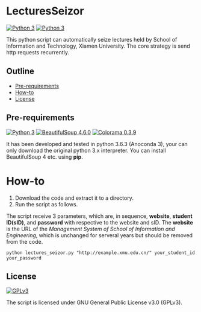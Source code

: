 # LecturesSeizor
[<img src="https://img.shields.io/badge/Version-1.0-brightgreen.svg" alt="Python 3">]() [<img src="https://img.shields.io/badge/Last%20Update-2017.12.14-brightgreen.svg" alt="Python 3">]()

This python script can automatically seize lectures held by School of Information and Technology, Xiamen University. The core strategy is send http requests recurrently.

## Outline
- [Pre-requirements](#Pre-requirements)
- [How-to](#How-to)
- [License](#License)

## Pre-requirements

[<img src="https://img.shields.io/badge/Python-3.x-blue.svg" alt="Python 3">](https://www.python.org/downloads/) 
[<img src="https://img.shields.io/badge/BeautifulSoup-4.6.0-green.svg" alt="BeautifulSoup 4.6.0">](https://pypi.python.org/pypi/beautifulsoup4/4.6.0) 
[<img src="https://img.shields.io/badge/Colorama-0.3.9-yellow.svg" alt="Colorama 0.3.9">](https://pypi.python.org/pypi/colorama)

It has been developed and tested in python 3.6.3 (Anoconda 3), your can only download the original python 3.x interpreter. You can install BeautifulSoup 4 etc. using **pip**.


# How-to

1. Download the code and extract it to a directory.
2. Run the script as follows.

The script receive 3 parameters, which are, in sequence, **website**, **student ID\(sID\)**, and **password** with respective to the website and sID. The **website** is the URL of the *Management System of School of Information and Engineering*, which is unchanged for serveral years but should be removed from the code. 

```shell
python lectures_seizor.py "http://example.xmu.edu.cn/" your_student_id your_password
```

## License

[<img src="https://img.shields.io/badge/Lisence-GPL%20v3-red.svg" alt="GPLv3" >](http://www.gnu.org/licenses/gpl-3.0.html)

The script is licensed under GNU General Public License v3.0 \(GPLv3\).

